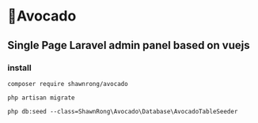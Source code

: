 # 🥑Avocado
## Single Page Laravel admin panel based on vuejs 


### install 

`composer require shawnrong/avocado`

`php artisan migrate`

`php db:seed --class=ShawnRong\Avocado\Database\AvocadoTableSeeder`
